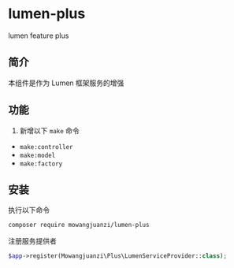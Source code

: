 # lumen-plus
lumen feature plus

## 简介

本组件是作为 Lumen 框架服务的增强

## 功能

1. 新增以下 `make` 命令

- `make:controller`
- `make:model`
- `make:factory`

## 安装

执行以下命令

```bash
composer require mowangjuanzi/lumen-plus
```

注册服务提供者

```php
$app->register(Mowangjuanzi\Plus\LumenServiceProvider::class);
```
